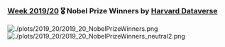 ### [Week 2019/20](https://github.com/Z3tt/TidyTuesday/blob/master/R/2019_20_NobelPriceWinners.Rmd) 🎖️ Nobel Prize Winners by [Harvard Dataverse](https://dataverse.harvard.edu/dataset.xhtml?persistentId=doi:10.7910/DVN/6NJ5RN)
![./plots/2019_20/2019_20_NobelPrizeWinners.png](https://raw.githubusercontent.com/Z3tt/TidyTuesday/master/plots/2019_20/2019_20_NobelPrizeWinners.png)
![./plots/2019_20/2019_20_NobelPrizeWinners_neutral2.png](https://raw.githubusercontent.com/Z3tt/TidyTuesday/master/plots/2019_20/2019_20_NobelPrizeWinners_neutral2.png)
